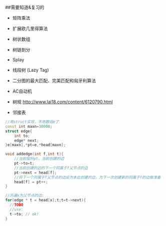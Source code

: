 ##需要知道&复习的
- 矩阵乘法
- 扩展欧几里得算法
- 树状数组
- 树链剖分
- Splay
- 线段树 (Lazy Tag)
- 二分图的最大匹配、完美匹配和匈牙利算法
- AC自动机
- 树规 http://www.lai18.com/content/6120790.html


- 邻接表

```cpp
//用struct实现，不用数组e了
const int maxn=10000;
struct edge{
	int to;
	edge* next;
}e[maxn],*pt=e,*head[maxn];

void addedge(int f,int t){
	//当前指针pt，当前创建的边 
	pt->to=t;
	//当前创建的边的下一个同属于f父节点的边 
	pt->next = head[f];
	//将下一个同属于f父节点的边设为本此创建的边，为下一次创建新的同属于f的边做准备 
	head[f] = pt++;
}

//历遍x为父节点的边:
for(edge * t = head[x];t;t=t->next){
  //TODO
  //use:
  t->to; // ok!
}
```
